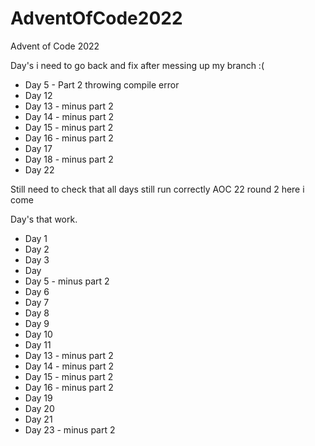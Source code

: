 # AdventOfCode2022
Advent of Code 2022

Day's i need to go back and fix after messing up my branch :( 
- Day 5 - Part 2 throwing compile error   
- Day 12 
- Day 13 - minus part 2 
- Day 14 - minus part 2 
- Day 15 - minus part 2 
- Day 16 - minus part 2 
- Day 17 
- Day 18 - minus part 2 
- Day 22

Still need to check that all days still run correctly AOC 22 round 2 here i come 

Day's that work.
- Day 1 
- Day 2
- Day 3 
- Day 
- Day 5 - minus part 2
- Day 6 
- Day 7 
- Day 8
- Day 9
- Day 10
- Day 11
- Day 13 - minus part 2 
- Day 14 - minus part 2 
- Day 15 - minus part 2 
- Day 16 - minus part 2
- Day 19
- Day 20
- Day 21 
- Day 23 - minus part 2
